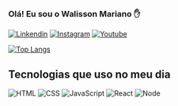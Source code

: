 
### Olá! Eu sou o Walisson Mariano ✋

[![Linkendin](https://img.shields.io/badge/LinkedIn-0077B5?style=for-the-badge&logo=linkedin&logoColor=white)](https://www.linkedin.com/in/walisson-mariano-30baa923a/)
[![Instagram](https://img.shields.io/badge/Instagram-E4405F?style=for-the-badge&logo=instagram&logoColor=white
)](https://www.instagram.com/dev.walissonmariano/)
[![Youtube](https://img.shields.io/badge/YouTube-FF0000?style=for-the-badge&logo=youtube&logoColor=white)](https://www.youtube.com/channel/UCHsSziaslsbggK-GjXX9HzQ)

[![Top Langs](https://github-readme-stats.vercel.app/api/top-langs/?username=WalissonMariano&layout=donut-vertical)](https://github.com/WalissonMariano/github-readme-stats)

## Tecnologias que uso no meu dia

![HTML](https://img.shields.io/badge/HTML5-E34F26?style=for-the-badge&logo=html5&logoColor=white)
![CSS](https://img.shields.io/badge/CSS3-1572B6?style=for-the-badge&logo=css3&logoColor=white)
![JavaScript](https://img.shields.io/badge/JavaScript-F7DF1E?style=for-the-badge&logo=javascript&logoColor=black)
![React](https://img.shields.io/badge/React-20232A?style=for-the-badge&logo=react&logoColor=61DAFB)
![Node](https://img.shields.io/badge/Node.js-43853D?style=for-the-badge&logo=node.js&logoColor=white)
